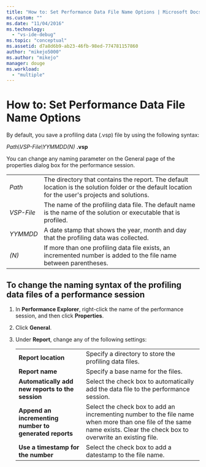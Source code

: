 ```yaml
---
title: "How to: Set Performance Data File Name Options | Microsoft Docs"
ms.custom: ""
ms.date: "11/04/2016"
ms.technology: 
  - "vs-ide-debug"
ms.topic: "conceptual"
ms.assetid: d7a8d6b9-ab23-46fb-98ed-774781157860
author: "mikejo5000"
ms.author: "mikejo"
manager: douge
ms.workload: 
  - "multiple"
---
```

# How to: Set Performance Data File Name Options

By default, you save a profiling data (.vsp) file by using the following syntax:

*Path\VSP-File\YYMMDD(N)* **.vsp**

You can change any naming parameter on the General page of the properties dialog box for the performance session.

|||
|-|-|
|*Path*|The directory that contains the report. The default location is the solution folder or the default location for the user's projects and solutions.|
|*VSP-File*|The name of the profiling data file. The default name is the name of the solution or executable that is profiled.|
|*YYMMDD*|A date stamp that shows the year, month and day that the profiling data was collected.|
|*(N)*|If more than one profiling data file exists, an incremented number is added to the file name between parentheses.|

## To change the naming syntax of the profiling data files of a performance session

1. In **Performance Explorer**, right-click the name of the performance session, and then click **Properties**.

2. Click **General**.

3. Under **Report**, change any of the following settings:

    |||
    |-|-|
    |**Report location**|Specify a directory to store the profiling data files.|
    |**Report name**|Specify a base name for the files.|
    |**Automatically add new reports to the session**|Select the check box to automatically add the data file to the performance session.|
    |**Append an incrementing number to generated reports**|Select the check box to add an incrementing number to the file name when more than one file of the same name exists. Clear the check box to overwrite an existing file.|
    |**Use a timestamp for the number**|Select the check box to add a datestamp to the file name.|
